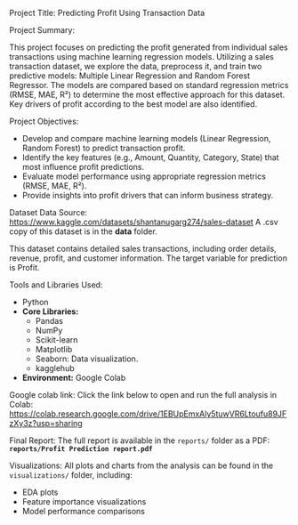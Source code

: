Project Title: Predicting Profit Using Transaction Data

Project Summary:

This project focuses on predicting the profit generated from individual sales transactions using machine learning regression models. Utilizing a sales transaction dataset, we explore the data, preprocess it, and train two predictive models: Multiple Linear Regression and Random Forest Regressor. The models are compared based on standard regression metrics (RMSE, MAE, R²) to determine the most effective approach for this dataset. Key drivers of profit according to the best model are also identified.

Project Objectives:
*   Develop and compare machine learning models (Linear Regression, Random Forest) to predict transaction profit.
*   Identify the key features (e.g., Amount, Quantity, Category, State) that most influence profit predictions.
*   Evaluate model performance using appropriate regression metrics (RMSE, MAE, R²).
*   Provide insights into profit drivers that can inform business strategy.
  
Dataset
Data Source: https://www.kaggle.com/datasets/shantanugarg274/sales-dataset
A .csv copy of this dataset is in the **data** folder.

This dataset contains detailed sales transactions, including order details, revenue, profit, and customer information.  The target variable for prediction is Profit.

Tools and Libraries Used:
*   Python
*   **Core Libraries:**
    *   Pandas
    *   NumPy
    *   Scikit-learn
    *   Matplotlib
    *   Seaborn: Data visualization.
    *   kagglehub
*   **Environment:** Google Colab

Google colab link:
Click the link below to open and run the full analysis in Colab:
https://colab.research.google.com/drive/1EBUpEmxAly5tuwVR6Ltoufu89JFzXy3z?usp=sharing

Final Report:
The full report is available in the `reports/` folder as a PDF:  
**`reports/Profit Prediction report.pdf`**

Visualizations:
All plots and charts from the analysis can be found in the `visualizations/` folder, including:
- EDA plots
- Feature importance visualizations
- Model performance comparisons





